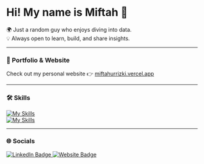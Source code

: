 # Hi! My name is Miftah 👋

🌍 Just a random guy who enjoys diving into data.  
💡 Always open to learn, build, and share insights.  

---

### 🚀 Portfolio & Website
Check out my personal website 👉 [miftahurrizki.vercel.app](https://miftahurrizki.vercel.app)  

---

### 🛠️ Skills

[![My Skills](https://skillicons.dev/icons?i=python,tensorflow,mysql,azure)](https://skillicons.dev)  
[![My Skills](https://skillicons.dev/icons?i=figma,ai,html,css,js)](https://skillicons.dev)  

---

### 🌐 Socials

<div id="badges">
  <a href="https://www.linkedin.com/in/miftahurrrizki/">
    <img src="https://img.shields.io/badge/LinkedIn-blue?style=for-the-badge&logo=linkedin&logoColor=white" alt="LinkedIn Badge"/>
  </a>
  <a href="https://miftahurrizki.vercel.app">
    <img src="https://img.shields.io/badge/Website-black?style=for-the-badge&logo=vercel&logoColor=white" alt="Website Badge"/>
  </a>
</div>
